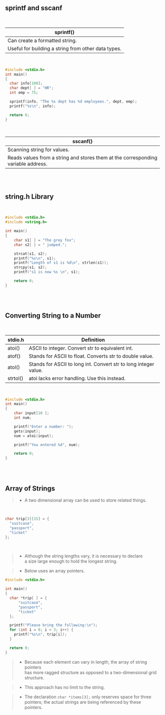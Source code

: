 ## sprintf and sscanf

<br />

| sprintf() |
| --------- |
| Can create a formatted string. |
| Useful for building a string from other data types. |


<br />

```c
#include <stdio.h>
int main()
{
  char info[100];
  char dept[ ] = "HR";
  int emp = 75;

  sprintf(info, "The %s dept has %d employees.", dept, emp);
  printf("%s\n", info);

  return 0;
}
```

<br />

| sscanf() |
| -------- |
| Scanning string for values. |
| Reads values from a string and stores them at the corresponding variable address. |

<br />
<br />



## string.h Library

<br />

```c
#include <stdio.h>
#include <string.h>

int main()
{
    char s1[ ] = "The grey fox";
    char s2[ ] = " jumped.";

    strcat(s1, s2);
    printf("%s\n", s1);
    printf("Length of s1 is %d\n", strlen(s1));
    strcpy(s1, s2);
    printf("s1 is now %s \n", s1);

    return 0;
}
```

<br />
<br />



## Converting String to a Number

<br />

| stdio.h | Definition |
| ------- | ---------- |
| atoi() | ASCII to integer. Convert str to equivalent int. |
| atof() | Stands for ASCII to float. Converts str to double value. |
| atol() | Stands for ASCII to long int. Convert str to long integer value. |
| strtol() | atoi lacks error handling. Use this instead. |

<br />

```c
#include <stdio.h>
int main()
{
    char input[10 ];
    int num;

    printf("Enter a number: ");
    gets(input);
    num = atoi(input);

    printf("You entered %d", num);

    return 0;
}
```

<br />
<br />



## Array of Strings

> - A two dimensional array can be used to store related things.

<br />

```c
char trip[3][15] = {
  "suitcase",
  "passport",
  "ticket"
};
```

<br />

> - Although the string lengths vary, it is necessary to declare <br />
    a size large enough to hold the longest string.

> - Below uses an array pointers.

```c
#include <stdio.h>

int main()
{
  char *trip[ ] = {
      "suitcase",
      "passport",
      "ticket"
  };

  printf("Please bring the following:\n");
  for (int i = 0; i < 3; i++) {
    printf("%s\n", trip[i]);
  }

  return 0;
}
```

> - Because each element can vary in length, the array of string pointers <br />
    has more ragged structure as opposed to a two-dimensional grid structure.

> - This approach has no limit to the string.

> - The declaration `char *items[3];` only reserves space for three <br />
    pointers; the actual strings are being referenced by these pointers.
